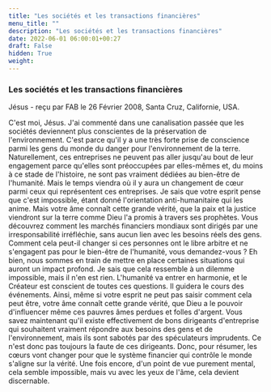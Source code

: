 ```yaml
---
title: "Les sociétés et les transactions financières"
menu_title: ""
description: "Les sociétés et les transactions financières"
date: 2022-06-01 06:00:01+00:27
draft: False
hidden: True
weight:
---
```

### Les sociétés et les transactions financières

Jésus - reçu par FAB le 26 Février 2008, Santa Cruz, Californie, USA.

C'est moi, Jésus.
J'ai commenté dans une canalisation passée que les sociétés deviennent plus conscientes de la préservation de l'environnement. C'est parce qu'il y a une très forte prise de conscience parmi les gens du monde du danger pour l'environnement de la terre. Naturellement, ces entreprises ne peuvent pas aller jusqu'au bout de leur engagement parce qu'elles sont préoccupées par elles-mêmes et, du moins à ce stade de l'histoire, ne sont pas vraiment dédiées au bien-être de l'humanité.
Mais le temps viendra où il y aura un changement de cœur parmi ceux qui représentent ces entreprises. Je sais que votre esprit pense que c'est impossible, étant donné l'orientation anti-humanitaire qui les anime. Mais votre âme connaît cette grande vérité, que la paix et la justice viendront sur la terre comme Dieu l'a promis à travers ses prophètes.
Vous découvrez comment les marchés financiers mondiaux sont dirigés par une irresponsabilité irréfléchie, sans aucun lien avec les besoins réels des gens. Comment cela peut-il changer si ces personnes ont le libre arbitre et ne s'engagent pas pour le bien-être de l'humanité, vous demandez-vous ?
Eh bien, nous sommes en train de mettre en place certaines situations qui auront un impact profond. Je sais que cela ressemble à un dilemme impossible, mais il n'en est rien. L'humanité va entrer en harmonie, et le Créateur est conscient de toutes ces questions. Il guidera le cours des événements. Ainsi, même si votre esprit ne peut pas saisir comment cela peut être, votre âme connaît cette grande vérité, que Dieu a le pouvoir d'influencer même ces pauvres âmes perdues et folles d'argent.
Vous savez maintenant qu'il existe effectivement de bons dirigeants d'entreprise qui souhaitent vraiment répondre aux besoins des gens et de l'environnement, mais ils sont sabotés par des spéculateurs imprudents. Ce n'est donc pas toujours la faute de ces dirigeants.
Donc, pour résumer, les cœurs vont changer pour que le système financier qui contrôle le monde s'aligne sur la vérité. Une fois encore, d'un point de vue purement mental, cela semble impossible, mais vu avec les yeux de l'âme, cela devient discernable.